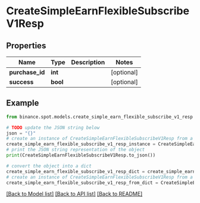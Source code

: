 # CreateSimpleEarnFlexibleSubscribeV1Resp


## Properties

Name | Type | Description | Notes
------------ | ------------- | ------------- | -------------
**purchase_id** | **int** |  | [optional] 
**success** | **bool** |  | [optional] 

## Example

```python
from binance.spot.models.create_simple_earn_flexible_subscribe_v1_resp import CreateSimpleEarnFlexibleSubscribeV1Resp

# TODO update the JSON string below
json = "{}"
# create an instance of CreateSimpleEarnFlexibleSubscribeV1Resp from a JSON string
create_simple_earn_flexible_subscribe_v1_resp_instance = CreateSimpleEarnFlexibleSubscribeV1Resp.from_json(json)
# print the JSON string representation of the object
print(CreateSimpleEarnFlexibleSubscribeV1Resp.to_json())

# convert the object into a dict
create_simple_earn_flexible_subscribe_v1_resp_dict = create_simple_earn_flexible_subscribe_v1_resp_instance.to_dict()
# create an instance of CreateSimpleEarnFlexibleSubscribeV1Resp from a dict
create_simple_earn_flexible_subscribe_v1_resp_from_dict = CreateSimpleEarnFlexibleSubscribeV1Resp.from_dict(create_simple_earn_flexible_subscribe_v1_resp_dict)
```
[[Back to Model list]](../README.md#documentation-for-models) [[Back to API list]](../README.md#documentation-for-api-endpoints) [[Back to README]](../README.md)


